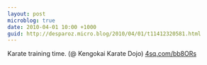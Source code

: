 ```yaml
---
layout: post
microblog: true
date: 2010-04-01 10:00 +1000
guid: http://desparoz.micro.blog/2010/04/01/t11412320581.html
---
```

Karate training time. (@ Kengokai Karate Dojo) [4sq.com/bb8ORs](http://4sq.com/bb8ORs)
